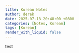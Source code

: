 ```yaml
---
title: Korean Notes
author: derek
date: 2025-07-18 20:48:00 +0800
categories: [Notes, Korean]
tags: [Korean]
render_with_liquid: false
---
```


test